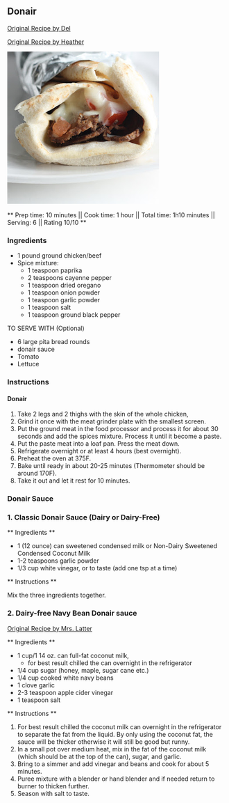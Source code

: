 ## Donair

[Original Recipe by Del](https://www.allrecipes.com/recipe/211191/the-original-donair-from-the-east-coast-of-canada/)

[Original Recipe by Heather](http://mmmisformommy.com/2011/12/donairs-halifax-classic.html)

![Picture](../img/donair.JPG)

** Prep time: 10 minutes || Cook time: 1 hour || Total time: 1h10 minutes || Serving: 6 || Rating 10/10 **

### Ingredients

- 1 pound ground chicken/beef
- Spice mixture: 
	- 1 teaspoon paprika
	- 2 teaspoons cayenne pepper
	- 1 teaspoon dried oregano
	- 1 teaspoon onion powder
	- 1 teaspoon garlic powder
	- 1 teaspoon salt	
	- 1 teaspoon ground black pepper

TO SERVE WITH (Optional)

- 6 large pita bread rounds
- donair sauce
- Tomato
- Lettuce

### Instructions

#### Donair

1. Take 2 legs and 2 thighs with the skin of the whole chicken, 
2. Grind it once with the meat grinder plate with the smallest screen.
3. Put the ground meat in the food processor and process it for about 30 seconds and add the spices mixture. Process it until it become a paste.
4. Put the paste meat into a loaf pan. Press the meat down.
5. Refrigerate overnight or at least 4 hours (best overnight).
6. Preheat the oven at 375F.
7. Bake until ready in about 20-25 minutes (Thermometer should be around 170F).
8. Take it out and let it rest for 10 minutes.

### Donair Sauce 

### 1. Classic Donair Sauce (Dairy or Dairy-Free)

** Ingredients **

- 1 (12 ounce) can sweetened condensed milk or Non-Dairy Sweetened Condensed Coconut Milk
- 1-2 teaspoons garlic powder
- 1/3 cup white vinegar, or to taste (add one tsp at a time)

** Instructions **

Mix the three ingredients together.

### 2. Dairy-free Navy Bean Donair sauce

[Original Recipe by Mrs. Latter](http://atlanticcanadianfoodie.blogspot.com/2016/12/dairy-free-donair-sauce.html)

** Ingredients **

- 1 cup/1 14 oz. can full-fat coconut milk, 
	- for best result chilled the can overnight in the refrigerator
- 1/4 cup sugar (honey, maple, sugar cane etc.)
- 1/4 cup cooked white navy beans
- 1 clove garlic
- 2-3 teaspoon apple cider vinegar
- 1 teaspoon salt

** Instructions **

1. For best result chilled the coconut milk can overnight in the refrigerator to separate the fat from the liquid. By only using the coconut fat, the sauce will be thicker 		otherwise it will still be good but runny. 
2. In a small pot over medium heat, mix in the fat of the coconut milk (which should be at the top of the can), sugar, and garlic. 
3. Bring to a simmer and add vinegar and beans and cook for about 5 minutes. 
4. Puree mixture with a blender or hand blender and if needed return to burner to thicken further. 
5. Season with salt to taste.




